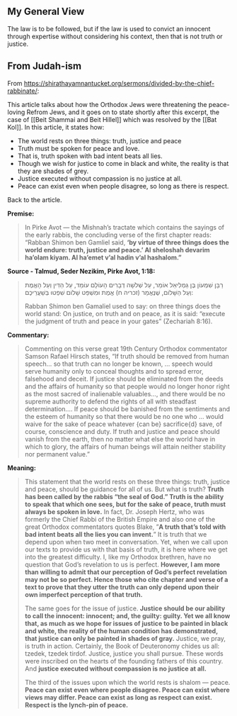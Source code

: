 ## My General View

The law is to be followed, but if the law is used to convict an innocent through expertise without considering his context, then that is not truth or justice.

## From Judah-ism

From https://shirathayamnantucket.org/sermons/divided-by-the-chief-rabbinate/:

This article talks about how the Orthodox Jews were threatening the peace-loving Refrom Jews, and it goes on to state shortly after this excerpt, the case of [[Beit Shammai and Beit Hillel]] which was resolved by the [[Bat Kol]]. In this article, it states how:

- The world rests on three things: truth, justice and peace
- Truth must be spoken for peace and love.
- That is, truth spoken with bad intent beats all lies.
- Though we wish for justice to come in black and white, the reality is that they are shades of grey.
- Justice executed without compassion is no justice at all.
- Peace can exist even when people disagree, so long as there is respect.

Back to the article.

**Premise:**

> In Pirke Avot — the Mishnah’s tractate which contains the sayings of the early rabbis, the concluding verse of the first chapter reads: “Rabban Shimon ben Gamliel said, **‘by virtue of three things does the world endure: truth, justice and peace.’ Al sheloshah devarim ha’olam kiyam. Al ha’emet v’al hadin v’al hashalom.”**

**Source - Talmud, Seder Nezikim, Pirke Avot, 1:18:**

> רַבָּן שִׁמְעוֹן בֶּן גַּמְלִיאֵל אוֹמֵר, עַל שְׁלשָׁה דְבָרִים הָעוֹלָם עוֹמֵד, עַל הַדִּין וְעַל הָאֱמֶת וְעַל הַשָּׁלוֹם, שֶׁנֶּאֱמַר (זכריה ח) אֱמֶת וּמִשְׁפַּט שָׁלוֹם שִׁפְטוּ בְּשַׁעֲרֵיכֶם:
> 
> Rabban Shimon ben Gamaliel used to say: on three things does the world stand: On justice, on truth and on peace, as it is said: “execute the judgment of truth and peace in your gates” (Zechariah 8:16).

**Commentary:**

> Commenting on this verse great 19th Century Orthodox commentator Samson Rafael Hirsch states, “If truth should be removed from human speech… so that truth can no longer be known, … speech would serve humanity only to conceal thoughts and to spread error, falsehood and deceit. If justice should be eliminated from the deeds and the affairs of humanity so that people would no longer honor right as the most sacred of inalienable valuables…, and there would be no supreme authority to defend the rights of all with steadfast determination…. If peace should be banished from the sentiments and the esteem of humanity so that there would be no one who … would waive for the sake of peace whatever {can be} sacrifice{d} save, of course, conscience and duty. If truth and justice and peace should vanish from the earth, then no matter what else the world have in which to glory, the affairs of human beings will attain neither stability nor permanent value.”

**Meaning:**

> This statement that the world rests on these three things: truth, justice and peace, should be guidance for all of us. But what is truth? **Truth has been called by the rabbis “the seal of God.” Truth is the ability to speak that which one sees, but for the sake of peace, truth must always be spoken in love.** In fact, Dr. Joseph Hertz, who was formerly the Chief Rabbi of the British Empire and also one of the great Orthodox commentators quotes Blake, ”**A truth that’s told with bad intent beats all the lies you can invent.**” It is truth that we depend upon when two meet in conversation. Yet, when we call upon our texts to provide us with that basis of truth, it is here where we get into the greatest difficulty. I, like my Orthodox brethren, have no question that God’s revelation to us is perfect. **However, I am more than willing to admit that our perception of God’s perfect revelation may not be so perfect. Hence those who cite chapter and verse of a text to prove that they utter the truth can only depend upon their own imperfect perception of that truth.**
> 
> The same goes for the issue of justice. **Justice should be our ability to call the innocent: innocent; and, the guilty: guilty. Yet we all know that, as much as we hope for issues of justice to be painted in black and white, the reality of the human condition has demonstrated, that justice can only be painted in shades of gray.** Justice, we pray, is truth in action. Certainly, the Book of Deuteronomy chides us all: tzedek, tzedek tirdof. Justice, justice you shall pursue. These words were inscribed on the hearts of the founding fathers of this country. And **justice executed without compassion is no justice at all.**
> 
> The third of the issues upon which the world rests is shalom — peace. **Peace can exist even where people disagree. Peace can exist where views may differ. Peace can exist as long as respect can exist. Respect is the lynch-pin of peace.**

